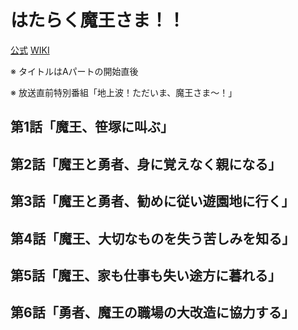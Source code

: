 # はたらく魔王さま！！

[公式](https://maousama.jp/) 
[WIKI](https://ja.wikipedia.org/wiki/%E3%81%AF%E3%81%9F%E3%82%89%E3%81%8F%E9%AD%94%E7%8E%8B%E3%81%95%E3%81%BE!) 

※ タイトルはAパートの開始直後

※ 放送直前特別番組「地上波！ただいま、魔王さま～！」

## 第1話「魔王、笹塚に叫ぶ」

## 第2話「魔王と勇者、身に覚えなく親になる」

## 第3話「魔王と勇者、勧めに従い遊園地に行く」

## 第4話「魔王、大切なものを失う苦しみを知る」

## 第5話「魔王、家も仕事も失い途方に暮れる」

## 第6話「勇者、魔王の職場の大改造に協力する」
